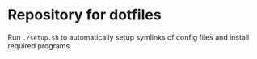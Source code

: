 # Repository for dotfiles

Run `./setup.sh` to automatically setup symlinks of config files and install required programs.
